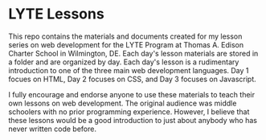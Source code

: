 # LYTE Lessons
This repo contains the materials and documents created for my lesson series on web development for the LYTE Program at Thomas A. Edison Charter School in Wilmington, DE. Each day's lesson materials are stored in a folder and are organized by day. Each day's lesson is a rudimentary introduction to one of the three main web development languages. Day 1 focues on HTML, Day 2 focuses on CSS, and Day 3 focuses on Javascript.

I fully encourage and endorse anyone to use these materials to teach their own lessons on web development. The original audience was middle schoolers with no prior programming experience. However, I believe that these lessons would be a good introduction to just about anybody who has never written code before.
